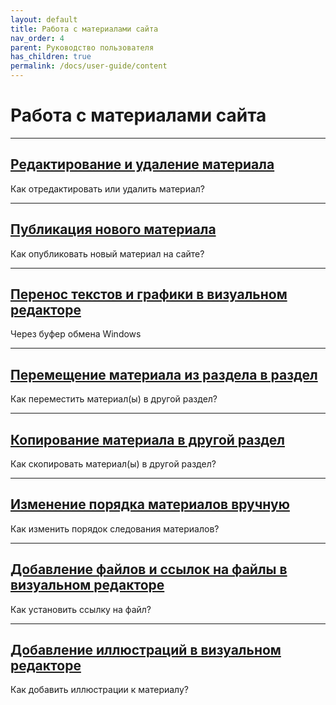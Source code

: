 ```yaml
---
layout: default
title: Работа с материалами сайта
nav_order: 4
parent: Руководство пользователя
has_children: true
permalink: /docs/user-guide/content
---
```

# Работа с материалами сайта

---

## [Редактирование и удаление материала]({{site.baseurl}}/docs/user-guide/structure/del.html)

Как отредактировать или удалить материал?

---

## [Публикация нового материала]({{site.baseurl/docs/user-guide/content/new.html}})

Как опубликовать новый материал на сайте?

---

## [Перенос текстов и графики в визуальном редакторе]({{site.baseurl/docs/user-guide/content/vis-3.html}})

Через буфер обмена Windows

---

## [Перемещение материала из раздела в раздел]({{site.baseurl/docs/user-guide/content/move.html}})

Как переместить материал(ы) в другой раздел?

---

## [Копирование материала в другой раздел]({{site.baseurl/docs/user-guide/content/copy.html}})

Как скопировать материал(ы) в другой раздел?

---

## [Изменение порядка материалов вручную]({{site.baseurl/docs/user-guide/content/order.html}})

Как изменить порядок следования материалов?

---

## [Добавление файлов и ссылок на файлы в визуальном редакторе]({{site.baseurl/docs/user-guide/content/vis-2.html}})

Как установить ссылку на файл?

---

## [Добавление иллюстраций в визуальном редакторе]({{site.baseurl/docs/user-guide/content/vis-1.html}})

Как добавить иллюстрации к материалу?